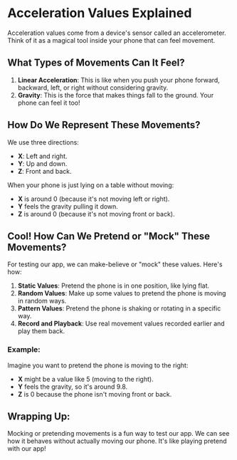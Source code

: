 
# Acceleration Values Explained

Acceleration values come from a device's sensor called an accelerometer. Think of it as a magical tool inside your phone that can feel movement.

## What Types of Movements Can It Feel?

1. **Linear Acceleration**: This is like when you push your phone forward, backward, left, or right without considering gravity.
2. **Gravity**: This is the force that makes things fall to the ground. Your phone can feel it too!

## How Do We Represent These Movements?

We use three directions:
- **X**: Left and right.
- **Y**: Up and down.
- **Z**: Front and back.

When your phone is just lying on a table without moving:
- **X** is around 0 (because it's not moving left or right).
- **Y** feels the gravity pulling it down.
- **Z** is around 0 (because it's not moving front or back).

## Cool! How Can We Pretend or "Mock" These Movements?

For testing our app, we can make-believe or "mock" these values. Here's how:

1. **Static Values**: Pretend the phone is in one position, like lying flat.
2. **Random Values**: Make up some values to pretend the phone is moving in random ways.
3. **Pattern Values**: Pretend the phone is shaking or rotating in a specific way.
4. **Record and Playback**: Use real movement values recorded earlier and play them back.

### Example:

Imagine you want to pretend the phone is moving to the right:
- **X** might be a value like 5 (moving to the right).
- **Y** feels the gravity, so it's around 9.8.
- **Z** is 0 because the phone isn't moving front or back.

## Wrapping Up:

Mocking or pretending movements is a fun way to test our app. We can see how it behaves without actually moving our phone. It's like playing pretend with our app!

